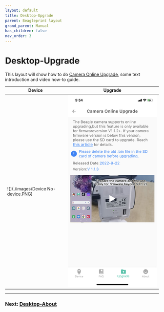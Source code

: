 ```yaml
---
layout: default
title: Desktop-Upgrade
parent: Beagleprint layout
grand_parent: Manual
has_children: false
nav_order: 3
---
```


# Desktop-Upgrade

This layout will show how to do [Camera Online Upgrade](https://www.youtube.com/watch?v=vFqlzl1x9Yo), some text introduction and video how-to guide.

|Device|Upgrade|
|-|-|
|![](./images/Device No-device.PNG)|![](./images/Upgrade.PNG)|

---
### Next: [Desktop-About](./Beagleprint%20About.md)
